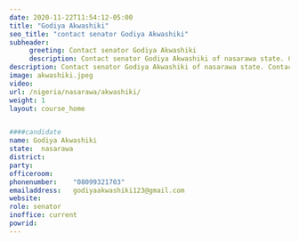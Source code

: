 ```yaml
---
date: 2020-11-22T11:54:12-05:00
title: "Godiya Akwashiki"
seo_title: "contact senator Godiya Akwashiki"
subheader:
     greeting: Contact senator Godiya Akwashiki 
     description: Contact senator Godiya Akwashiki of nasarawa state. Contact information for senator Godiya Akwashiki includes email address, phone number, and mailing address.
description: Contact senator Godiya Akwashiki of nasarawa state. Contact information for senator Godiya Akwashiki includes email address, phone number, and mailing address.
image: akwashiki.jpeg
video: 
url: /nigeria/nasarawa/akwashiki/
weight: 1
layout: course_home


####candidate
name: Godiya Akwashiki
state:	nasarawa
district: 
party:	
officeroom:	
phonenumber:	"08099321703"
emailaddress:	godiyaakwashiki123@gmail.com
website:	
role: senator
inoffice: current
powrid: 
---
```


